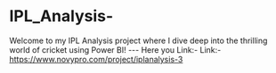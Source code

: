 # IPL_Analysis-
Welcome to my IPL Analysis project where I dive deep into the thrilling world of cricket using Power BI! 
--- Here you
Link:- Link:-https://www.novypro.com/project/iplanalysis-3 


